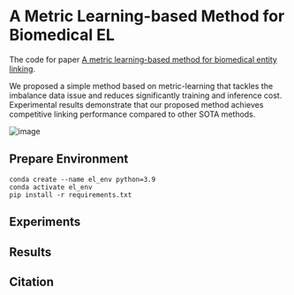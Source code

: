 # A Metric Learning-based Method for Biomedical EL

The code for paper [A metric learning-based method for biomedical entity linking](https://www.frontiersin.org/articles/10.3389/frma.2023.1247094/full).

We proposed a simple method based on metric-learning that tackles the imbalance data issue and reduces significantly training and inference cost. Experimental results demonstrate that our proposed method achieves competitive linking performance compared to other SOTA methods.

![image](https://github.com/dinhngoc267/a-metric-learning-based-method-for-biomedical-entity-linking/assets/49720223/13d8d191-75ae-4092-997e-05504c31524e)

## Prepare Environment

```
conda create --name el_env python=3.9
conda activate el_env
pip install -r requirements.txt
```

## Experiments

## Results

## Citation



